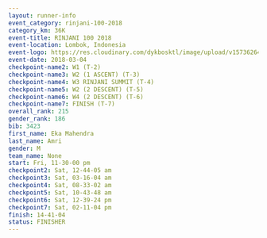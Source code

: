 ```yaml
---
layout: runner-info 
event_category: rinjani-100-2018 
category_km: 36K 
event-title: RINJANI 100 2018 
event-location: Lombok, Indonesia 
event-logo: https://res.cloudinary.com/dykbosktl/image/upload/v1573626435/Logo/Rinjani_eoufbh.png 
event-date: 2018-03-04 
checkpoint-name2: W1 (T-2) 
checkpoint-name3: W2 (1 ASCENT) (T-3) 
checkpoint-name4: W3 RINJANI SUMMIT (T-4) 
checkpoint-name5: W2 (2 DESCENT) (T-5) 
checkpoint-name6: W4 (2 DESCENT) (T-6) 
checkpoint-name7: FINISH (T-7) 
overall_rank: 215
gender_rank: 186
bib: 3423
first_name: Eka Mahendra
last_name: Amri
gender: M
team_name: None
start: Fri, 11-30-00 pm
checkpoint2: Sat, 12-44-05 am
checkpoint3: Sat, 03-16-04 am
checkpoint4: Sat, 08-33-02 am
checkpoint5: Sat, 10-43-48 am
checkpoint6: Sat, 12-39-24 pm
checkpoint7: Sat, 02-11-04 pm
finish: 14-41-04
status: FINISHER
---
```

